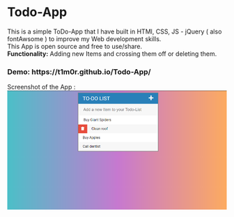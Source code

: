 # Todo-App
 
 This is a simple ToDo-App that I have built in HTMl, CSS, JS - jQuery ( also fontAwsome )
 to improve my Web development skills.<br>
 This App is open source and free to use/share.<br>
 <strong>Functionality:</strong> Adding new Items and crossing them off or deleting them.<br>
 <h3>Demo: https://t1m0r.github.io/Todo-App/</h3>
 
 Screenshot of the App : ![Image of the App, currently unavailable](Screenshots/todoDel.PNG)
